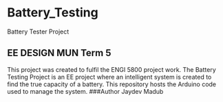 # Battery_Testing
Battery Tester Project

## EE DESIGN MUN Term 5
This project was created to fulfil the ENGI 5800 project work. The Battery Testing Project is an EE project where an intelligent system is created to find the true capacity of a battery. This repository hosts the Arduino code used to manage the system.
###Author 
Jaydev Madub
